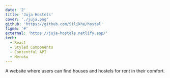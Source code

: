 ```yaml
---
date: '2'
title: 'Juja Hostels'
cover: './juja.png'
github: 'https://github.com/Silikhe/hostel'
figma: '#'
external: 'https://juja-hostels.netlify.app/'
tech:
  - React
  - Styled Components
  - Contentful API
  - Heroku
---
```


A website where users can find houses and hostels for rent in their comfort.
